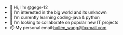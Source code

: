 - 👋 Hi, I’m @gege-12
- 👀 I’m interested in the big world and its unknown
- 🌱 I’m currently learning coding-java & python
- 💞️ I’m looking to collaborate on popular new IT projects
- 📫 My personal email:bollen_wang@foxmail.com

<!---
gege-12/gege-12 is a ✨ special ✨ repository because its `README.md` (this file) appears on your GitHub profile.
You can click the Preview link to take a look at your changes.
--->
